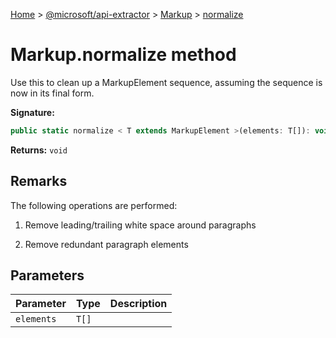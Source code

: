 [Home](./index) &gt; [@microsoft/api-extractor](api-extractor.md) &gt; [Markup](api-extractor.markup.md) &gt; [normalize](api-extractor.markup.normalize.md)

# Markup.normalize method

Use this to clean up a MarkupElement sequence, assuming the sequence is now in its final form.

**Signature:**
```javascript
public static normalize < T extends MarkupElement >(elements: T[]): void;
```
**Returns:** `void`

## Remarks

The following operations are performed:

1. Remove leading/trailing white space around paragraphs

2. Remove redundant paragraph elements

## Parameters

|  Parameter | Type | Description |
|  --- | --- | --- |
|  `elements` | `T[]` |  |

